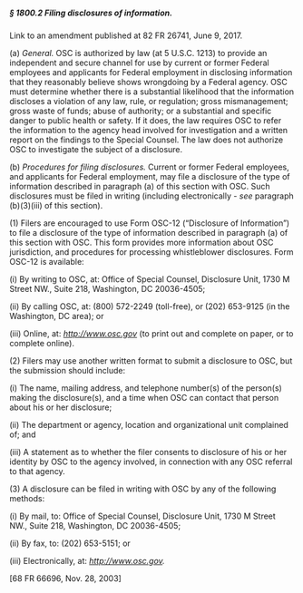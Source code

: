 ##### § 1800.2 Filing disclosures of information. #####

Link to an amendment published at 82 FR 26741, June 9, 2017.

(a) *General.* OSC is authorized by law (at 5 U.S.C. 1213) to provide an independent and secure channel for use by current or former Federal employees and applicants for Federal employment in disclosing information that they reasonably believe shows wrongdoing by a Federal agency. OSC must determine whether there is a substantial likelihood that the information discloses a violation of any law, rule, or regulation; gross mismanagement; gross waste of funds; abuse of authority; or a substantial and specific danger to public health or safety. If it does, the law requires OSC to refer the information to the agency head involved for investigation and a written report on the findings to the Special Counsel. The law does not authorize OSC to investigate the subject of a disclosure.

(b) *Procedures for filing disclosures.* Current or former Federal employees, and applicants for Federal employment, may file a disclosure of the type of information described in paragraph (a) of this section with OSC. Such disclosures must be filed in writing (including electronically - *see* paragraph (b)(3)(iii) of this section).

(1) Filers are encouraged to use Form OSC-12 (“Disclosure of Information”) to file a disclosure of the type of information described in paragraph (a) of this section with OSC. This form provides more information about OSC jurisdiction, and procedures for processing whistleblower disclosures. Form OSC-12 is available:

(i) By writing to OSC, at: Office of Special Counsel, Disclosure Unit, 1730 M Street NW., Suite 218, Washington, DC 20036-4505;

(ii) By calling OSC, at: (800) 572-2249 (toll-free), or (202) 653-9125 (in the Washington, DC area); or

(iii) Online, at: *http://www.osc.gov* (to print out and complete on paper, or to complete online).

(2) Filers may use another written format to submit a disclosure to OSC, but the submission should include:

(i) The name, mailing address, and telephone number(s) of the person(s) making the disclosure(s), and a time when OSC can contact that person about his or her disclosure;

(ii) The department or agency, location and organizational unit complained of; and

(iii) A statement as to whether the filer consents to disclosure of his or her identity by OSC to the agency involved, in connection with any OSC referral to that agency.

(3) A disclosure can be filed in writing with OSC by any of the following methods:

(i) By mail, to: Office of Special Counsel, Disclosure Unit, 1730 M Street NW., Suite 218, Washington, DC 20036-4505;

(ii) By fax, to: (202) 653-5151; or

(iii) Electronically, at: *http://www.osc.gov.*

[68 FR 66696, Nov. 28, 2003]